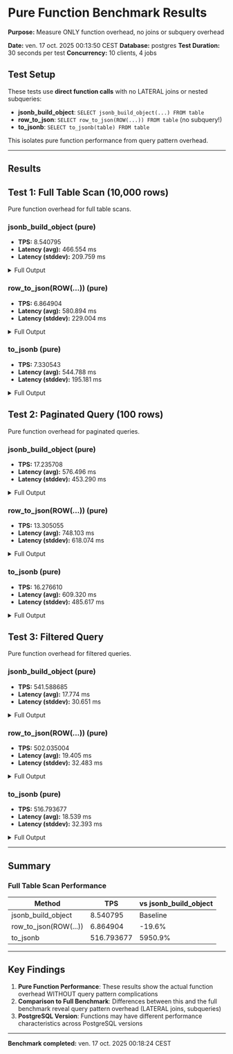 # Pure Function Benchmark Results

**Purpose:** Measure ONLY function overhead, no joins or subquery overhead

**Date:** ven. 17 oct. 2025 00:13:50 CEST
**Database:** postgres
**Test Duration:** 30 seconds per test
**Concurrency:** 10 clients, 4 jobs

## Test Setup

These tests use **direct function calls** with no LATERAL joins or nested subqueries:

- **jsonb_build_object**: `SELECT jsonb_build_object(...) FROM table`
- **row_to_json**: `SELECT row_to_json(ROW(...)) FROM table` (no subquery!)
- **to_jsonb**: `SELECT to_jsonb(table) FROM table`

This isolates pure function performance from query pattern overhead.

---

## Results


## Test 1: Full Table Scan (10,000 rows)

Pure function overhead for full table scans.

### jsonb_build_object (pure)

- **TPS:** 8.540795
- **Latency (avg):** 466.554 ms
- **Latency (stddev):** 209.759 ms

<details>
<summary>Full Output</summary>

```
pgbench (17.5)
starting vacuum...pgbench: error: ERROR:  relation "pgbench_branches" does not exist
pgbench: detail: (ignoring this error and continuing anyway)
pgbench: error: ERROR:  relation "pgbench_tellers" does not exist
pgbench: detail: (ignoring this error and continuing anyway)
pgbench: error: ERROR:  relation "pgbench_history" does not exist
pgbench: detail: (ignoring this error and continuing anyway)
end.
progress: 1760652835.586 s, 8.8 tps, lat 428.850 ms stddev 104.032, 0 failed
progress: 1760652840.586 s, 9.8 tps, lat 393.514 ms stddev 98.006, 0 failed
progress: 1760652845.586 s, 9.4 tps, lat 449.828 ms stddev 181.911, 0 failed
progress: 1760652850.586 s, 8.0 tps, lat 458.931 ms stddev 230.325, 0 failed
progress: 1760652855.586 s, 7.2 tps, lat 581.689 ms stddev 345.926, 0 failed
progress: 1760652860.586 s, 7.8 tps, lat 517.876 ms stddev 191.071, 0 failed
transaction type: /tmp/pure_tests/full_scan_temp.sql
scaling factor: 1
query mode: simple
number of clients: 4
number of threads: 2
maximum number of tries: 1
duration: 30 s
number of transactions actually processed: 259
number of failed transactions: 0 (0.000%)
latency average = 466.554 ms
latency stddev = 209.759 ms
initial connection time = 17.975 ms
tps = 8.540795 (without initial connection time)
```

</details>

### row_to_json(ROW(...)) (pure)

- **TPS:** 6.864904
- **Latency (avg):** 580.894 ms
- **Latency (stddev):** 229.004 ms

<details>
<summary>Full Output</summary>

```
pgbench (17.5)
starting vacuum...pgbench: error: ERROR:  relation "pgbench_branches" does not exist
pgbench: detail: (ignoring this error and continuing anyway)
pgbench: error: ERROR:  relation "pgbench_tellers" does not exist
pgbench: detail: (ignoring this error and continuing anyway)
pgbench: error: ERROR:  relation "pgbench_history" does not exist
pgbench: detail: (ignoring this error and continuing anyway)
end.
progress: 1760652865.982 s, 5.8 tps, lat 647.301 ms stddev 244.419, 0 failed
progress: 1760652870.980 s, 5.2 tps, lat 752.724 ms stddev 348.478, 0 failed
progress: 1760652875.980 s, 6.2 tps, lat 645.263 ms stddev 176.317, 0 failed
progress: 1760652880.980 s, 7.8 tps, lat 507.932 ms stddev 167.981, 0 failed
progress: 1760652885.980 s, 9.0 tps, lat 468.517 ms stddev 146.728, 0 failed
progress: 1760652890.980 s, 6.8 tps, lat 570.921 ms stddev 179.329, 0 failed
transaction type: /tmp/pure_tests/full_scan_temp.sql
scaling factor: 1
query mode: simple
number of clients: 4
number of threads: 2
maximum number of tries: 1
duration: 30 s
number of transactions actually processed: 208
number of failed transactions: 0 (0.000%)
latency average = 580.894 ms
latency stddev = 229.004 ms
initial connection time = 14.962 ms
tps = 6.864904 (without initial connection time)
```

</details>

### to_jsonb (pure)

- **TPS:** 7.330543
- **Latency (avg):** 544.788 ms
- **Latency (stddev):** 195.181 ms

<details>
<summary>Full Output</summary>

```
pgbench (17.5)
starting vacuum...pgbench: error: ERROR:  relation "pgbench_branches" does not exist
pgbench: detail: (ignoring this error and continuing anyway)
pgbench: error: ERROR:  relation "pgbench_tellers" does not exist
pgbench: detail: (ignoring this error and continuing anyway)
pgbench: error: ERROR:  relation "pgbench_history" does not exist
pgbench: detail: (ignoring this error and continuing anyway)
end.
progress: 1760652896.349 s, 7.2 tps, lat 526.574 ms stddev 154.722, 0 failed
progress: 1760652901.349 s, 6.8 tps, lat 583.807 ms stddev 217.776, 0 failed
progress: 1760652906.349 s, 7.2 tps, lat 551.951 ms stddev 155.456, 0 failed
progress: 1760652911.349 s, 7.2 tps, lat 519.359 ms stddev 207.935, 0 failed
progress: 1760652916.349 s, 7.6 tps, lat 562.993 ms stddev 242.446, 0 failed
progress: 1760652921.349 s, 7.8 tps, lat 524.315 ms stddev 175.203, 0 failed
transaction type: /tmp/pure_tests/full_scan_temp.sql
scaling factor: 1
query mode: simple
number of clients: 4
number of threads: 2
maximum number of tries: 1
duration: 30 s
number of transactions actually processed: 223
number of failed transactions: 0 (0.000%)
latency average = 544.788 ms
latency stddev = 195.181 ms
initial connection time = 14.555 ms
tps = 7.330543 (without initial connection time)
```

</details>


## Test 2: Paginated Query (100 rows)

Pure function overhead for paginated queries.

### jsonb_build_object (pure)

- **TPS:** 17.235708
- **Latency (avg):** 576.496 ms
- **Latency (stddev):** 453.290 ms

<details>
<summary>Full Output</summary>

```
pgbench (17.5)
starting vacuum...pgbench: error: ERROR:  relation "pgbench_branches" does not exist
pgbench: detail: (ignoring this error and continuing anyway)
pgbench: error: ERROR:  relation "pgbench_tellers" does not exist
pgbench: detail: (ignoring this error and continuing anyway)
pgbench: error: ERROR:  relation "pgbench_history" does not exist
pgbench: detail: (ignoring this error and continuing anyway)
end.
progress: 1760652926.818 s, 17.8 tps, lat 508.854 ms stddev 378.494, 0 failed
progress: 1760652931.818 s, 20.6 tps, lat 506.832 ms stddev 415.045, 0 failed
progress: 1760652936.819 s, 17.4 tps, lat 537.700 ms stddev 451.293, 0 failed
progress: 1760652941.818 s, 16.8 tps, lat 585.886 ms stddev 407.095, 0 failed
progress: 1760652946.818 s, 14.0 tps, lat 728.201 ms stddev 568.450, 0 failed
progress: 1760652951.818 s, 16.4 tps, lat 602.198 ms stddev 472.182, 0 failed
transaction type: /tmp/pure_tests/paginated_temp.sql
scaling factor: 1
query mode: simple
number of clients: 10
number of threads: 4
maximum number of tries: 1
duration: 30 s
number of transactions actually processed: 525
number of failed transactions: 0 (0.000%)
latency average = 576.496 ms
latency stddev = 453.290 ms
initial connection time = 24.477 ms
tps = 17.235708 (without initial connection time)
```

</details>

### row_to_json(ROW(...)) (pure)

- **TPS:** 13.305055
- **Latency (avg):** 748.103 ms
- **Latency (stddev):** 618.074 ms

<details>
<summary>Full Output</summary>

```
pgbench (17.5)
starting vacuum...pgbench: error: ERROR:  relation "pgbench_branches" does not exist
pgbench: detail: (ignoring this error and continuing anyway)
pgbench: error: ERROR:  relation "pgbench_tellers" does not exist
pgbench: detail: (ignoring this error and continuing anyway)
pgbench: error: ERROR:  relation "pgbench_history" does not exist
pgbench: detail: (ignoring this error and continuing anyway)
end.
progress: 1760652957.361 s, 15.8 tps, lat 588.140 ms stddev 454.901, 0 failed
progress: 1760652962.358 s, 12.8 tps, lat 689.138 ms stddev 550.256, 0 failed
progress: 1760652967.360 s, 9.2 tps, lat 1030.970 ms stddev 645.531, 0 failed
progress: 1760652972.358 s, 13.6 tps, lat 847.068 ms stddev 780.443, 0 failed
progress: 1760652977.362 s, 12.4 tps, lat 816.935 ms stddev 633.181, 0 failed
progress: 1760652982.358 s, 15.4 tps, lat 575.587 ms stddev 500.719, 0 failed
transaction type: /tmp/pure_tests/paginated_temp.sql
scaling factor: 1
query mode: simple
number of clients: 10
number of threads: 4
maximum number of tries: 1
duration: 30 s
number of transactions actually processed: 406
number of failed transactions: 0 (0.000%)
latency average = 748.103 ms
latency stddev = 618.074 ms
initial connection time = 29.246 ms
tps = 13.305055 (without initial connection time)
```

</details>

### to_jsonb (pure)

- **TPS:** 16.276610
- **Latency (avg):** 609.320 ms
- **Latency (stddev):** 485.617 ms

<details>
<summary>Full Output</summary>

```
pgbench (17.5)
starting vacuum...pgbench: error: ERROR:  relation "pgbench_branches" does not exist
pgbench: detail: (ignoring this error and continuing anyway)
pgbench: error: ERROR:  relation "pgbench_tellers" does not exist
pgbench: detail: (ignoring this error and continuing anyway)
pgbench: error: ERROR:  relation "pgbench_history" does not exist
pgbench: detail: (ignoring this error and continuing anyway)
end.
progress: 1760652987.990 s, 12.0 tps, lat 734.997 ms stddev 617.739, 0 failed
progress: 1760652992.992 s, 17.6 tps, lat 588.831 ms stddev 464.269, 0 failed
progress: 1760652997.990 s, 17.4 tps, lat 583.433 ms stddev 421.142, 0 failed
progress: 1760653002.990 s, 15.8 tps, lat 605.758 ms stddev 480.645, 0 failed
progress: 1760653007.995 s, 18.4 tps, lat 555.466 ms stddev 466.499, 0 failed
progress: 1760653012.990 s, 15.8 tps, lat 623.531 ms stddev 476.334, 0 failed
transaction type: /tmp/pure_tests/paginated_temp.sql
scaling factor: 1
query mode: simple
number of clients: 10
number of threads: 4
maximum number of tries: 1
duration: 30 s
number of transactions actually processed: 495
number of failed transactions: 0 (0.000%)
latency average = 609.320 ms
latency stddev = 485.617 ms
initial connection time = 44.493 ms
tps = 16.276610 (without initial connection time)
```

</details>


## Test 3: Filtered Query

Pure function overhead for filtered queries.

### jsonb_build_object (pure)

- **TPS:** 541.588685
- **Latency (avg):** 17.774 ms
- **Latency (stddev):** 30.651 ms

<details>
<summary>Full Output</summary>

```
pgbench (17.5)
starting vacuum...pgbench: error: ERROR:  relation "pgbench_branches" does not exist
pgbench: detail: (ignoring this error and continuing anyway)
pgbench: error: ERROR:  relation "pgbench_tellers" does not exist
pgbench: detail: (ignoring this error and continuing anyway)
pgbench: error: ERROR:  relation "pgbench_history" does not exist
pgbench: detail: (ignoring this error and continuing anyway)
end.
progress: 1760653018.505 s, 499.8 tps, lat 19.219 ms stddev 30.142, 0 failed
progress: 1760653023.505 s, 517.8 tps, lat 18.716 ms stddev 34.539, 0 failed
progress: 1760653028.506 s, 605.5 tps, lat 15.385 ms stddev 23.463, 0 failed
progress: 1760653033.505 s, 510.1 tps, lat 19.041 ms stddev 32.476, 0 failed
progress: 1760653038.505 s, 584.2 tps, lat 16.473 ms stddev 32.145, 0 failed
progress: 1760653043.515 s, 537.4 tps, lat 18.036 ms stddev 29.562, 0 failed
transaction type: /tmp/pure_tests/filtered_temp.sql
scaling factor: 1
query mode: simple
number of clients: 10
number of threads: 4
maximum number of tries: 1
duration: 30 s
number of transactions actually processed: 16289
number of failed transactions: 0 (0.000%)
latency average = 17.774 ms
latency stddev = 30.651 ms
initial connection time = 37.525 ms
tps = 541.588685 (without initial connection time)
```

</details>

### row_to_json(ROW(...)) (pure)

- **TPS:** 502.035004
- **Latency (avg):** 19.405 ms
- **Latency (stddev):** 32.483 ms

<details>
<summary>Full Output</summary>

```
pgbench (17.5)
starting vacuum...pgbench: error: ERROR:  relation "pgbench_branches" does not exist
pgbench: detail: (ignoring this error and continuing anyway)
pgbench: error: ERROR:  relation "pgbench_tellers" does not exist
pgbench: detail: (ignoring this error and continuing anyway)
pgbench: error: ERROR:  relation "pgbench_history" does not exist
pgbench: detail: (ignoring this error and continuing anyway)
end.
progress: 1760653048.704 s, 463.8 tps, lat 20.947 ms stddev 36.459, 0 failed
progress: 1760653053.770 s, 512.4 tps, lat 18.834 ms stddev 30.810, 0 failed
progress: 1760653058.704 s, 519.9 tps, lat 18.201 ms stddev 26.199, 0 failed
progress: 1760653063.704 s, 536.0 tps, lat 18.611 ms stddev 28.828, 0 failed
progress: 1760653068.704 s, 444.2 tps, lat 22.176 ms stddev 38.886, 0 failed
progress: 1760653073.704 s, 538.4 tps, lat 17.920 ms stddev 32.185, 0 failed
transaction type: /tmp/pure_tests/filtered_temp.sql
scaling factor: 1
query mode: simple
number of clients: 10
number of threads: 4
maximum number of tries: 1
duration: 30 s
number of transactions actually processed: 15081
number of failed transactions: 0 (0.000%)
latency average = 19.405 ms
latency stddev = 32.483 ms
initial connection time = 56.044 ms
tps = 502.035004 (without initial connection time)
```

</details>

### to_jsonb (pure)

- **TPS:** 516.793677
- **Latency (avg):** 18.539 ms
- **Latency (stddev):** 32.393 ms

<details>
<summary>Full Output</summary>

```
pgbench (17.5)
starting vacuum...pgbench: error: ERROR:  relation "pgbench_branches" does not exist
pgbench: detail: (ignoring this error and continuing anyway)
pgbench: error: ERROR:  relation "pgbench_tellers" does not exist
pgbench: detail: (ignoring this error and continuing anyway)
pgbench: error: ERROR:  relation "pgbench_history" does not exist
pgbench: detail: (ignoring this error and continuing anyway)
end.
progress: 1760653078.859 s, 470.7 tps, lat 20.077 ms stddev 27.351, 0 failed
progress: 1760653083.864 s, 441.7 tps, lat 22.056 ms stddev 38.086, 0 failed
progress: 1760653088.870 s, 582.7 tps, lat 16.084 ms stddev 25.288, 0 failed
progress: 1760653093.863 s, 518.1 tps, lat 18.533 ms stddev 41.379, 0 failed
progress: 1760653098.859 s, 509.5 tps, lat 19.148 ms stddev 29.642, 0 failed
progress: 1760653103.864 s, 575.9 tps, lat 16.404 ms stddev 29.876, 0 failed
transaction type: /tmp/pure_tests/filtered_temp.sql
scaling factor: 1
query mode: simple
number of clients: 10
number of threads: 4
maximum number of tries: 1
duration: 30 s
number of transactions actually processed: 15501
number of failed transactions: 0 (0.000%)
latency average = 18.539 ms
latency stddev = 32.393 ms
initial connection time = 43.179 ms
tps = 516.793677 (without initial connection time)
```

</details>


---

## Summary

### Full Table Scan Performance

| Method | TPS | vs jsonb_build_object |
|--------|-----|-----------------------|
| jsonb_build_object | 8.540795 | Baseline |
| row_to_json(ROW(...)) | 6.864904 | -19.6% |
| to_jsonb | 516.793677 | 5950.9% |

---

## Key Findings

1. **Pure Function Performance**: These results show the actual function overhead WITHOUT query pattern complications
2. **Comparison to Full Benchmark**: Differences between this and the full benchmark reveal query pattern overhead (LATERAL joins, subqueries)
3. **PostgreSQL Version**: Functions may have different performance characteristics across PostgreSQL versions

---

**Benchmark completed:** ven. 17 oct. 2025 00:18:24 CEST
